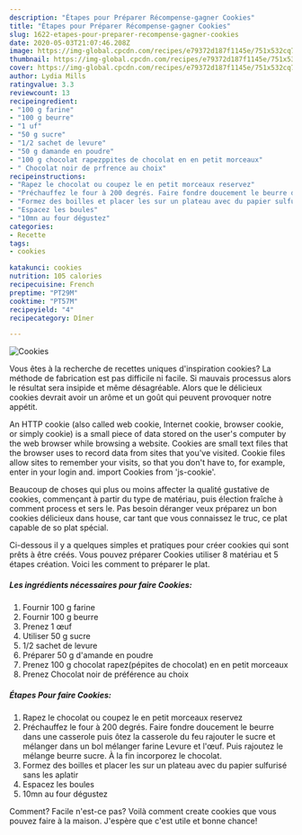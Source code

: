 ```yaml
---
description: "Étapes pour Préparer Récompense-gagner Cookies"
title: "Étapes pour Préparer Récompense-gagner Cookies"
slug: 1622-etapes-pour-preparer-recompense-gagner-cookies
date: 2020-05-03T21:07:46.208Z
image: https://img-global.cpcdn.com/recipes/e79372d187f1145e/751x532cq70/cookies-photo-principale-de-la-recette.jpg
thumbnail: https://img-global.cpcdn.com/recipes/e79372d187f1145e/751x532cq70/cookies-photo-principale-de-la-recette.jpg
cover: https://img-global.cpcdn.com/recipes/e79372d187f1145e/751x532cq70/cookies-photo-principale-de-la-recette.jpg
author: Lydia Mills
ratingvalue: 3.3
reviewcount: 13
recipeingredient:
- "100 g farine"
- "100 g beurre"
- "1 uf"
- "50 g sucre"
- "1/2 sachet de levure"
- "50 g damande en poudre"
- "100 g chocolat rapezppites de chocolat en en petit morceaux"
- " Chocolat noir de prfrence au choix"
recipeinstructions:
- "Rapez le chocolat ou coupez le en petit morceaux reservez"
- "Préchauffez le four à 200 degrés. Faire fondre doucement le beurre dans une casserole puis ôtez la casserole du feu rajouter le sucre et mélanger dans un bol mélanger farine Levure et l&#39;œuf. Puis rajoutez le mélange beurre sucre. À la fin incorporez le chocolat."
- "Formez des boilles et placer les sur un plateau avec du papier sulfurisé sans les aplatir"
- "Espacez les boules"
- "10mn au four dégustez"
categories:
- Recette
tags:
- cookies

katakunci: cookies 
nutrition: 105 calories
recipecuisine: French
preptime: "PT29M"
cooktime: "PT57M"
recipeyield: "4"
recipecategory: Dîner

---
```



![Cookies](https://img-global.cpcdn.com/recipes/e79372d187f1145e/751x532cq70/cookies-photo-principale-de-la-recette.jpg)

Vous êtes à la recherche de recettes uniques d'inspiration cookies? La méthode de fabrication est pas difficile ni facile. Si mauvais processus alors le résultat sera insipide et même désagréable. Alors que le délicieux cookies devrait avoir un arôme et un goût qui peuvent provoquer notre appétit.

An HTTP cookie (also called web cookie, Internet cookie, browser cookie, or simply cookie) is a small piece of data stored on the user&#39;s computer by the web browser while browsing a website. Cookies are small text files that the browser uses to record data from sites that you&#39;ve visited. Cookie files allow sites to remember your visits, so that you don&#39;t have to, for example, enter in your login and. import Cookies from &#39;js-cookie&#39;.

Beaucoup de choses qui plus ou moins affecter la qualité gustative de cookies, commençant à partir du type de matériau, puis élection fraîche à comment process et sers le. Pas besoin déranger veux préparez un bon cookies délicieux dans house, car tant que vous connaissez le truc, ce plat capable de so plat spécial.


Ci-dessous il y a quelques simples et pratiques pour créer cookies qui sont prêts à être créés. Vous pouvez préparer Cookies utiliser 8 matériau et 5 étapes création. Voici les comment to préparer le plat.

<!--inarticleads1-->

##### Les ingrédients nécessaires pour faire Cookies:

1. Fournir 100 g farine
1. Fournir 100 g beurre
1. Prenez 1 œuf
1. Utiliser 50 g sucre
1.  1/2 sachet de levure
1. Préparer 50 g d&#39;amande en poudre
1. Prenez 100 g chocolat rapez(pépites de chocolat) en en petit morceaux
1. Prenez  Chocolat noir de préférence au choix




<!--inarticleads2-->

##### Étapes Pour faire Cookies:

1. Rapez le chocolat ou coupez le en petit morceaux reservez
1. Préchauffez le four à 200 degrés. Faire fondre doucement le beurre dans une casserole puis ôtez la casserole du feu rajouter le sucre et mélanger dans un bol mélanger farine Levure et l&#39;œuf. Puis rajoutez le mélange beurre sucre. À la fin incorporez le chocolat.
1. Formez des boilles et placer les sur un plateau avec du papier sulfurisé sans les aplatir
1. Espacez les boules
1. 10mn au four dégustez





Comment? Facile n'est-ce pas? Voilà comment create cookies que vous pouvez faire à la maison. J'espère que c'est utile et bonne chance!
